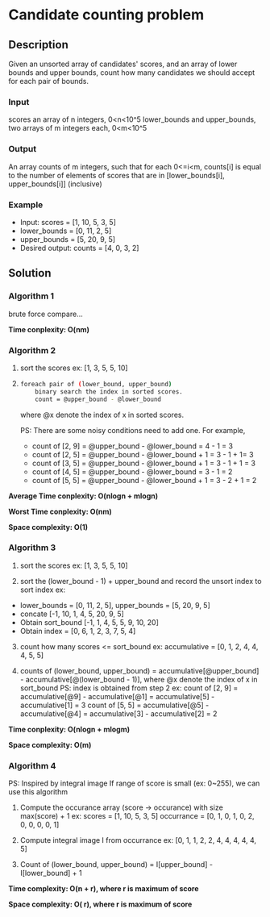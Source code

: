 # Candidate counting problem
## Description
Given an unsorted array of candidates' scores, and an array of lower bounds and upper bounds, count how many candidates we should accept for each pair of bounds.

### Input
scores an array of n integers, 0<n<10^5
lower_bounds and upper_bounds, two arrays of m integers each, 0<m<10^5

### Output
An array counts of m integers, such that for each 0<=i<m, counts[i] is equal to the number of elements of scores that are in [lower_bounds[i], upper_bounds[i]] (inclusive)

### Example
* Input: scores = [1, 10, 5, 3, 5]
* lower_bounds = [0, 11, 2, 5]
* upper_bounds = [5, 20, 9, 5]
* Desired output: counts = [4, 0, 3, 2]

## Solution
### Algorithm 1
brute force compare...

**Time conplexity: O(nm)**

  
### Algorithm 2
1. 
    sort the scores
    ex:  [1, 3, 5, 5, 10]
  
2. 
    ```sh
    foreach pair of (lower_bound, upper_bound)
        binary search the index in sorted scores.
        count = @upper_bound - @lower_bound
    ```
    where @x denote the index of x in sorted scores.
    
    PS: There are some noisy conditions need to add one.
    For example,
    - count of [2, 9] = @upper_bound - @lower_bound = 4 - 1 = 3
    - count of [2, 5] = @upper_bound - @lower_bound + 1 = 3 - 1 + 1= 3
    - count of [3, 5] = @upper_bound - @lower_bound + 1 = 3 - 1 + 1 = 3
    - count of [4, 5] = @upper_bound - @lower_bound = 3 - 1  = 2
    - count of [5, 5] = @upper_bound - @lower_bound + 1 = 3 - 2 + 1 = 2

**Average Time conplexity: O(nlogn + mlogn)**

**Worst Time conplexity: O(nm)**

**Space complexity: O(1)**

  
### Algorithm 3
1. sort the scores
ex:  [1, 3, 5, 5, 10]
  
2. sort the (lower_bound - 1) + upper_bound and record the unsort index to sort index
ex: 
- lower_bounds = [0, 11, 2, 5], upper_bounds = [5, 20, 9, 5]
- concate [-1, 10, 1, 4, 5, 20, 9, 5]
- Obtain sort_bound [-1, 1, 4, 5, 5, 9, 10, 20]
- Obtain index = [0, 6, 1, 2, 3, 7, 5, 4]
    
3. count how many scores <= sort_bound
ex: accumulative = [0, 1, 2, 4, 4, 4, 5, 5]
  
4. counts of (lower_bound, upper_bound) = accumulative[@upper_bound] - accumulative[@(lower_bound - 1)], where @x denote the index of x in sort_bound
PS: index is obtained from step 2
ex: count of [2, 9] = accumulative[@9] - accumulative[@1] = accumulative[5] - accumulative[1] = 3
    count of [5, 5] = accumulative[@5] - accumulative[@4] = accumulative[3] - accumulative[2] = 2

**Time conplexity: O(nlogn + mlogm)**

**Space complexity: O(m)**
    
### Algorithm 4
PS: Inspired by integral image
If range of score is small (ex: 0~255), we can use this algorithm

1. Compute the occurance array (score -> occurance) with size max(score) + 1
ex: scores = [1, 10, 5, 3, 5]
		occurrance = [0, 1, 0, 1, 0, 2, 0, 0, 0, 0, 1]

2. Compute integral image I from occurrance
ex: [0, 1, 1, 2, 2, 4, 4, 4, 4, 4, 5]
  
3. Count of (lower_bound, upper_bound) = I[upper_bound] - I[lower_bound] + 1

**Time complexity: O(n + r), where r is maximum of score**

**Space complexity: O( r), where r is maximum of score**

